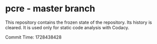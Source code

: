 # pcre - master branch

This repository contains the frozen state of the repository.
Its history is cleared. It is used only for static code
analysis with Codacy.

Commit Time: 1728438428